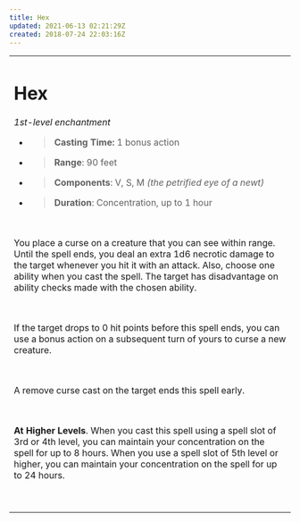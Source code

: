 ```yaml
---
title: Hex
updated: 2021-06-13 02:21:29Z
created: 2018-07-24 22:03:16Z
---
```


<table><tbody><tr class="odd"><td><h1 id="hex"><strong>Hex</strong></h1><p><em>1st-level enchantment</em></p><ul><li><blockquote><p><strong>Casting Time:</strong> 1 bonus action</p></blockquote></li><li><blockquote><p><strong>Range</strong>: 90 feet</p></blockquote></li><li><blockquote><p><strong>Components</strong>: V, S, M <em>(the petrified eye of a newt)</em></p></blockquote></li><li><blockquote><p><strong>Duration</strong>: Concentration, up to 1 hour</p></blockquote></li></ul><p> </p><p>You place a curse on a creature that you can see within range. Until the spell ends, you deal an extra 1d6 necrotic damage to the target whenever you hit it with an attack. Also, choose one ability when you cast the spell. The target has disadvantage on ability checks made with the chosen ability.</p><p> </p><p>If the target drops to 0 hit points before this spell ends, you can use a bonus action on a subsequent turn of yours to curse a new creature.</p><p> </p><p>A remove curse cast on the target ends this spell early.</p><p> </p><p><strong>At Higher Levels</strong>. When you cast this spell using a spell slot of 3rd or 4th level, you can maintain your concentration on the spell for up to 8 hours. When you use a spell slot of 5th level or higher, you can maintain your concentration on the spell for up to 24 hours.</p><p> </p></td></tr></tbody></table>